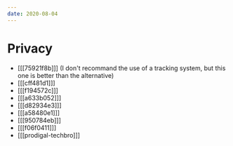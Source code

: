 ```yaml
---
date: 2020-08-04
---
```


# Privacy

* [[[75921f8b]]] (I don't recommand the use of a tracking system, but this one is
  better than the alternative)
* [[[cff481d1]]]
* [[[f194572c]]]
* [[[a633b052]]]
* [[[d82934e3]]]
* [[[a58480e1]]]
* [[[950784eb]]]
* [[[f06f0411]]]
* [[[prodigal-techbro]]]

